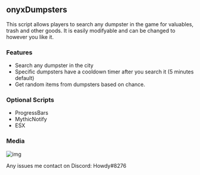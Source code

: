 ## onyxDumpsters
This script allows players to search any dumpster in the game for valuables, trash and other goods. It is easily modifyable and can be changed to however you like it.

### Features
* Search any dumpster in the city
* Specific dumpsters have a cooldown timer after you search it (5 minutes default)
* Get random items from dumpsters based on chance.

### Optional Scripts
* ProgressBars
* MythicNotify
* ESX

### Media
![img](https://i.imgur.com/f556d63.jpg)

Any issues me contact on Discord: Howdy#8276

